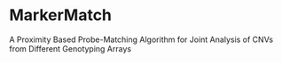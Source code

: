 # MarkerMatch
A Proximity Based Probe-Matching Algorithm for Joint Analysis of CNVs from Different Genotyping Arrays

